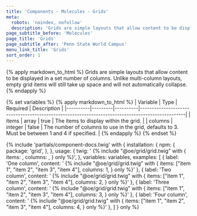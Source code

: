 ```yaml
---
title: 'Components - Molecules - Grids'
meta:
  robots: 'noindex, nofollow'
  description: 'Grids are simple layouts that allow content to be displayed in a set number of columns.'
page_subtitle_before: 'Molecules'
page_title: 'Grids'
page_subtitle_after: 'Penn State World Campus'
menu_link_title: 'Grids'
sort_order: 1
---
```

{% apply markdown_to_html %}
  Grids are simple layouts that allow content to be displayed in a set number
  of columns.  Unlike multi-column layouts, empty grid items will still take up
  space and will not automatically collapse.
{% endapply %}

{% set variables %}
  {% apply markdown_to_html %}
    | Variable | Type    | Required | Description                                                                                                            |
    |----------|---------|----------|-------------------------------------------------------------------------------------------------|
    | items    | array   | true     | The items to display within the grid.                                                           |
    | columns  | integer | false    | The number of columns to use in the grid, defaults to 3.  Must be between 1 and 4 if specified. |
  {% endapply %}
{% endset %}

{% include 'partials/component-docs.twig' with {
  installation: {
    npm: {
      package: 'grid',
    },
  },
  usage: {
    twig: '
{% include "@oe/grid/grid.twig" with {
  items: <array>,
  columns: <integer>,
} only %}',
  },
  variables: variables,
  examples: [
    {
      label: 'One column', 
      content: '
{% include "@oe/grid/grid.twig" with {
  items: ["item 1", "item 2", "item 3", "item 4"],
  columns: 1,
} only %}'
    },
    {
      label: 'Two column', 
      content: '
{% include "@oe/grid/grid.twig" with {
  items: ["item 1", "item 2", "item 3", "item 4"],
  columns: 2,
} only %}'
    },
    {
      label: 'Three column', 
      content: '
{% include "@oe/grid/grid.twig" with {
  items: ["item 1", "item 2", "item 3", "item 4"],
  columns: 3,
} only %}'
    },
    {
      label: 'Four column', 
      content: '
{% include "@oe/grid/grid.twig" with {
  items: ["item 1", "item 2", "item 3", "item 4"],
  columns: 4,
} only %}'
    },
  ]
} only %}
